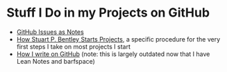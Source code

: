 # Stuff I Do in my Projects on GitHub

- [GitHub Issues as Notes][]
- [How Stuart P. Bentley Starts Projects][], a specific procedure for the very first steps I take on most projects I start
- [How I write on GitHub][how-i-roll writing] (note: this is largely outdated now that I have Lean Notes and barfspace)

[GitHub Issues as Notes]: 8c7b7b53-cbd4-487b-a8e7-e72d7e527982.md
[How Stuart P. Bentley Starts Projects]: e7d1004b-5a6f-44c4-a0ea-ab7815460638.md
[how-i-roll writing]: 8801d68b-a815-4c92-b9af-503aa47b1848.md
